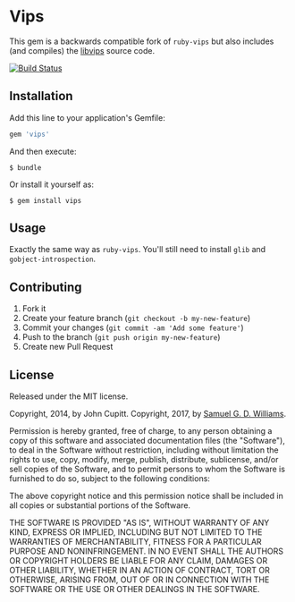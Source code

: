 # Vips

This gem is a backwards compatible fork of `ruby-vips` but also includes (and compiles) the [libvips] source code.

[![Build Status](https://secure.travis-ci.org/ioquatix/vips.svg)](http://travis-ci.org/ioquatix/vips)

[libvips]: https://jcupitt.github.io/libvips

## Installation

Add this line to your application's Gemfile:

```ruby
gem 'vips'
```

And then execute:

	$ bundle

Or install it yourself as:

	$ gem install vips

## Usage

Exactly the same way as `ruby-vips`. You'll still need to install `glib` and `gobject-introspection`.

## Contributing

1. Fork it
2. Create your feature branch (`git checkout -b my-new-feature`)
3. Commit your changes (`git commit -am 'Add some feature'`)
4. Push to the branch (`git push origin my-new-feature`)
5. Create new Pull Request

## License

Released under the MIT license.

Copyright, 2014, by John Cupitt. 
Copyright, 2017, by [Samuel G. D. Williams](http://www.codeotaku.com/samuel-williams).

Permission is hereby granted, free of charge, to any person obtaining a copy
of this software and associated documentation files (the "Software"), to deal
in the Software without restriction, including without limitation the rights
to use, copy, modify, merge, publish, distribute, sublicense, and/or sell
copies of the Software, and to permit persons to whom the Software is
furnished to do so, subject to the following conditions:

The above copyright notice and this permission notice shall be included in
all copies or substantial portions of the Software.

THE SOFTWARE IS PROVIDED "AS IS", WITHOUT WARRANTY OF ANY KIND, EXPRESS OR
IMPLIED, INCLUDING BUT NOT LIMITED TO THE WARRANTIES OF MERCHANTABILITY,
FITNESS FOR A PARTICULAR PURPOSE AND NONINFRINGEMENT. IN NO EVENT SHALL THE
AUTHORS OR COPYRIGHT HOLDERS BE LIABLE FOR ANY CLAIM, DAMAGES OR OTHER
LIABILITY, WHETHER IN AN ACTION OF CONTRACT, TORT OR OTHERWISE, ARISING FROM,
OUT OF OR IN CONNECTION WITH THE SOFTWARE OR THE USE OR OTHER DEALINGS IN
THE SOFTWARE.
